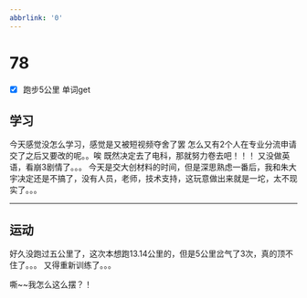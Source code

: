 ```yaml
---
abbrlink: '0'
---
```

# 78

- [x] 跑步5公里 单词get

## 学习

今天感觉没怎么学习，感觉是又被短视频夺舍了罢
怎么又有2个人在专业分流申请交了之后又要改的呢。。唉
既然决定去了电科，那就努力卷去吧！！！
又没做英语，看崩3剧情了。。。
今天是交大创材料的时间，但是深思熟虑一番后，我和朱大宇决定还是不搞了，没有人员，老师，技术支持，这玩意做出来就是一坨，太不现实了。。。
***

## 运动

好久没跑过五公里了，这次本想跑13.14公里的，但是5公里岔气了3次，真的顶不住了。。。
又得重新训练了。。。

嘶~~我怎么这么摆？！
